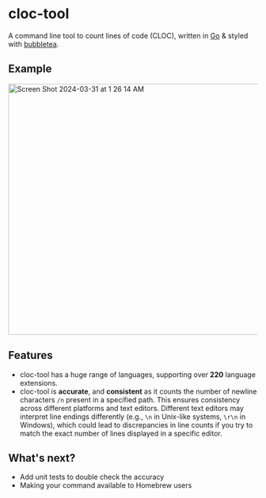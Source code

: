 # cloc-tool

A command line tool to count lines of code (CLOC), written in [Go](https://go.dev/) & styled with [bubbletea](https://github.com/charmbracelet/bubbletea).

## Example
<img width="508" alt="Screen Shot 2024-03-31 at 1 26 14 AM" src="https://github.com/ramirezfernando/cloc-tool/assets/91701930/4b188369-39d9-48b0-8fed-0d414b067e75">

## Features
- cloc-tool has a huge range of languages, supporting over **220** language extensions.
- cloc-tool is **accurate**, and **consistent** as it counts the number of newline characters `/n` present in a specified path. This ensures consistency across different platforms and text editors. Different text editors may interpret line endings differently (e.g., `\n` in Unix-like systems, `\r\n` in Windows), which could lead to discrepancies in line counts if you try to match the exact number of lines displayed in a specific editor.

## What's next?
- Add unit tests to double check the accuracy
- Making your command available to Homebrew users
